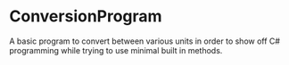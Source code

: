 # ConversionProgram
A basic program to convert between various units in order to show off C# programming while trying to use minimal built in methods.
